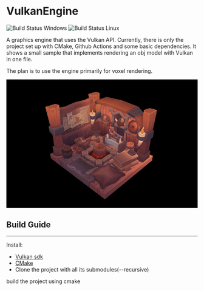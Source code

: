 # VulkanEngine
![Build Status Windows](https://github.com/stiangglanda/VulkanEngine/actions/workflows/cmake-build-windows.yml/badge.svg)
![Build Status Linux](https://github.com/stiangglanda/VulkanEngine/actions/workflows/cmake-build-linux.yml/badge.svg)

A graphics engine that uses the Vulkan API.
Currently, there is only the project set up with CMake, Github Actions and some basic dependencies.
It shows a small sample that implements rendering an obj model with Vulkan in one file.

The plan is to use the engine primarily for voxel rendering.

![alt text](https://github.com/stiangglanda/VulkanEngine/blob/master/resources/VulkanSample.png)

## Build Guide
---

Install:
- [Vulkan sdk](https://vulkan.lunarg.com/#new_tab)
- [CMake](https://cmake.org/download/)
- Clone the project with all its submodules(--recursive)

build the project using cmake 
